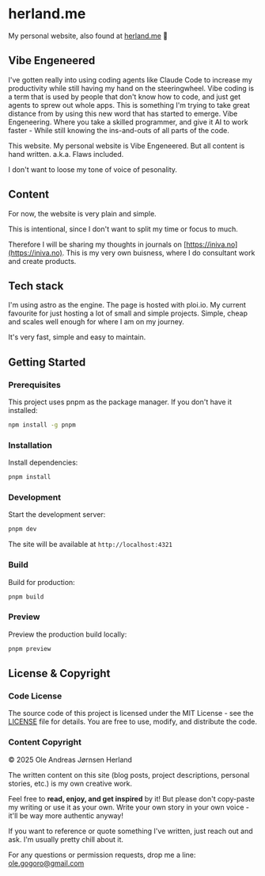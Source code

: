 # herland.me

My personal website, also found at [herland.me](https://herland.me) 🥳

## Vibe Engeneered

I've gotten really into using coding agents like Claude Code to increase my
productivity while still having my hand on the steeringwheel. Vibe coding is
a term that is used by people that don't know how to code, and just get agents
to sprew out whole apps. This is something I'm trying to take great distance from
by using this new word that has started to emerge. Vibe Engeneering. Where you
take a skilled programmer, and give it AI to work faster - While still knowing
the ins-and-outs of all parts of the code.

This website. My personal website is Vibe Engeneered. But all content is hand
written. a.k.a. Flaws included.

I don't want to loose my tone of voice of pesonality.

## Content

For now, the website is very plain and simple.

This is intentional, since I don't want to split my time or focus to much.

Therefore I will be sharing my thoughts in journals on [https://iniva.no](https://iniva.no).
This is my very own buisness, where I do consultant work and create products.

## Tech stack

I'm using astro as the engine.
The page is hosted with ploi.io. My current favourite for just hosting a lot of
small and simple projects. Simple, cheap and scales well enough for where I am
on my journey.

It's very fast, simple and easy to maintain.

## Getting Started

### Prerequisites

This project uses pnpm as the package manager. If you don't have it installed:

```bash
npm install -g pnpm
```

### Installation

Install dependencies:

```bash
pnpm install
```

### Development

Start the development server:

```bash
pnpm dev
```

The site will be available at `http://localhost:4321`

### Build

Build for production:

```bash
pnpm build
```

### Preview

Preview the production build locally:

```bash
pnpm preview
```

## License & Copyright

### Code License

The source code of this project is licensed under the MIT License - see the [LICENSE](LICENSE) file for details. You are free to use, modify, and distribute the code.

### Content Copyright

© 2025 Ole Andreas Jørnsen Herland

The written content on this site (blog posts, project descriptions, personal stories, etc.) is my own creative work.

Feel free to **read, enjoy, and get inspired** by it! But please don't copy-paste my writing or use it as your own. Write your own story in your own voice - it'll be way more authentic anyway!

If you want to reference or quote something I've written, just reach out and ask. I'm usually pretty chill about it.

For any questions or permission requests, drop me a line: ole.gogoro@gmail.com
